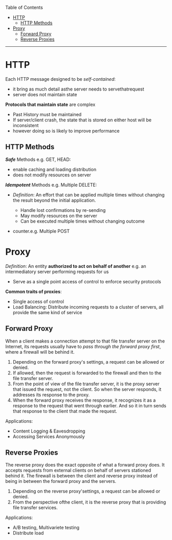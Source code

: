 Table of Contents
- [HTTP](#http)
  - [HTTP Methods](#http-methods)
- [Proxy](#proxy)
  - [Forward Proxy](#forward-proxy)
  - [Reverse Proxies](#reverse-proxies)

<hr>

# HTTP 

Each HTTP message designed to be *self-contained*:

-   it bring as much detail asthe server needs to servethatrequest
-   server does not maintain state

**Protocols that maintain state** are complex

-   Past History must be maintained
-   If server/client crash, the state that is stored on either host will be inconsistent
-   however doing so is likely to improve performance

## HTTP Methods

***Safe*** Methods e.g. GET, HEAD:

-   enable caching and loading distribution
-   does not modify resources on server

***Idempotent*** Methods e.g. Multiple DELETE:

- _Definition_: An effort that can be applied multiple times without changing the result beyond the initial application.

  -   Handle lost confirmations by re-sending
  -   May modify resources on the server
  -   Can be executed multiple times without changing outcome

- counter.e.g. Multiple POST

# Proxy


_Definition_: An entity **authorized to act on behalf of another** e.g. an intermediatory server performing requests for us

-   Serve as a single point access of control to enforce security protocols

**Common traits of proxies**:

-   Single access of control
-   Load Balancing: Distribute incoming requests to a cluster of servers, all provide the same kind of service

## Forward Proxy

When a client makes a connection attempt to that file transfer server on the Internet, its requests usually have to *pass through the forward proxy first*, where a firewall will be behind it.

1. Depending on the forward proxy's settings, a request can be allowed or denied.
2. If allowed, then the request is forwarded to the firewall and then to the file transfer server.
3. From the point of view of the file transfer server, it is the proxy server that issued the request, not the client. So when the server responds, it addresses its response to the proxy.
4. When the forward proxy receives the response, it recognizes it as a response to the request that went through earlier. And so it in turn sends that response to the client that made the request.

Applications:

-   Content Logging & Eavesdropping
-   Accessing Services Anonymously

## Reverse Proxies

The reverse proxy does the exact opposite of what a forward proxy does. It accepts requests from external clients on behalf of servers stationed behind it. The firewall is between the client and reverse proxy instead of being in between the forward proxy and the servers.

1. Depending on the reverse proxy'settings, a request can be allowed or denied.
2. From the perspective ofthe client, it is the reverse proxy that is providing file transfer services.

Applications:

-   A/B testing, Multivariete testing
-   Distribute load
